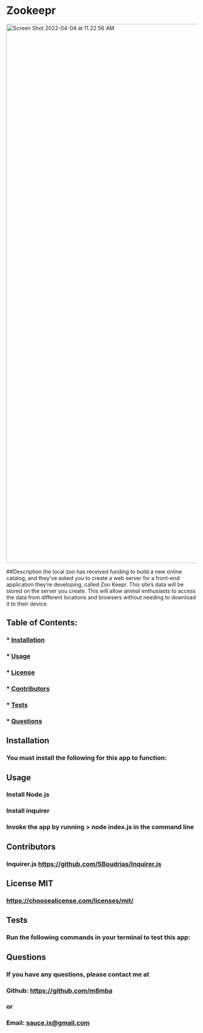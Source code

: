 # Zookeepr

<img width="1426" alt="Screen Shot 2022-04-04 at 11 22 56 AM" src="https://user-images.githubusercontent.com/97080366/161598088-d34f27b3-ffe0-4ccd-a38a-c32db7b02ca5.png">

##Description
the local zoo has received funding to build a new online catalog, and they've asked you to create a web server for a front-end application they’re developing, called Zoo Keepr. This site’s data will be stored on the server you create. This will allow animal enthusiasts to access the data from different locations and browsers without needing to download it to their device. 

  ## Table of Contents:
  ###  * [Installation](#installation)
  ###  * [Usage](#usage)
  ###  * [License](#license)
  ###  * [Contributors](#contributors)
  ###  * [Tests](#tests)
  ###  * [Questions](#questions)

  ## Installation
  ### You must install the following for this app to function:
  ### 

  ## Usage
  ### Install Node.js
  ### Install inquirer
  ### Invoke the app by running > node index.js in the command line
  
  ## Contributors
  ### Inquirer.js https://github.com/SBoudrias/Inquirer.js

  ## License MIT  
  ### https://choosealicense.com/licenses/mit/

  ## Tests
  ### Run the following commands in your terminal to test this app:
  ### 

  ## Questions
  ### If you have any questions, please contact me at
  ### Github: https://github.com/m8mba
  ### or
  ### Email: sauce.ix@gmail.com